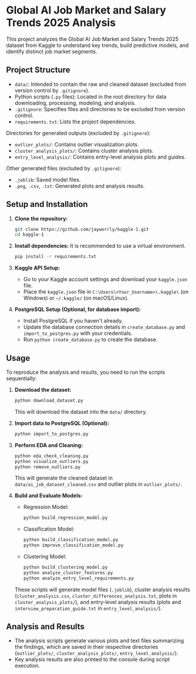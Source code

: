 # Global AI Job Market and Salary Trends 2025 Analysis

This project analyzes the Global AI Job Market and Salary Trends 2025 dataset from Kaggle to understand key trends, build predictive models, and identify distinct job market segments.

## Project Structure

- `data/`: Intended to contain the raw and cleaned dataset (excluded from version control by `.gitignore`).
- Python scripts (`.py` files): Located in the root directory for data downloading, processing, modeling, and analysis.
- `.gitignore`: Specifies files and directories to be excluded from version control.
- `requirements.txt`: Lists the project dependencies.

Directories for generated outputs (excluded by `.gitignore`):
- `outlier_plots/`: Contains outlier visualization plots.
- `cluster_analysis_plots/`: Contains cluster analysis plots.
- `entry_level_analysis/`: Contains entry-level analysis plots and guides.

Other generated files (excluded by `.gitignore`):
- `.joblib`: Saved model files.
- `.png`, `.csv`, `.txt`: Generated plots and analysis results.

## Setup and Installation

1.  **Clone the repository:**
    ```bash
    git clone https://github.com/jayworrly/kaggle-1.git
    cd kaggle-1
    ```

2.  **Install dependencies:**
    It is recommended to use a virtual environment.
    ```bash
    pip install -r requirements.txt
    ```

3.  **Kaggle API Setup:**
    - Go to your Kaggle account settings and download your `kaggle.json` file.
    - Place the `kaggle.json` file in `C:\Users\<Your_Username>\.kaggle\` (on Windows) or `~/.kaggle/` (on macOS/Linux).

4.  **PostgreSQL Setup (Optional, for database import):**
    - Install PostgreSQL if you haven't already.
    - Update the database connection details in `create_database.py` and `import_to_postgres.py` with your credentials.
    - Run `python create_database.py` to create the database.

## Usage

To reproduce the analysis and results, you need to run the scripts sequentially:

1.  **Download the dataset:**
    ```bash
    python download_dataset.py
    ```
    This will download the dataset into the `data/` directory.

2.  **Import data to PostgreSQL (Optional):**
    ```bash
    python import_to_postgres.py
    ```

3.  **Perform EDA and Cleaning:**
    ```bash
    python eda_check_cleaning.py
    python visualize_outliers.py
    python remove_outliers.py
    ```
    This will generate the cleaned dataset in `data/ai_job_dataset_cleaned.csv` and outlier plots in `outlier_plots/`.

4.  **Build and Evaluate Models:**
    - Regression Model:
      ```bash
      python build_regression_model.py
      ```
    - Classification Model:
      ```bash
      python build_classification_model.py
      python improve_classification_model.py
      ```
    - Clustering Model:
      ```bash
      python build_clustering_model.py
      python analyze_cluster_features.py
      python analyze_entry_level_requirements.py
      ```
    These scripts will generate model files (`.joblib`), cluster analysis results (`cluster_analysis.csv`, `cluster_differences_analysis.txt`, plots in `cluster_analysis_plots/`), and entry-level analysis results (plots and `interview_preparation_guide.txt` in `entry_level_analysis/`).

## Analysis and Results

- The analysis scripts generate various plots and text files summarizing the findings, which are saved in their respective directories (`outlier_plots/`, `cluster_analysis_plots/`, `entry_level_analysis/`).
- Key analysis results are also printed to the console during script execution. 
